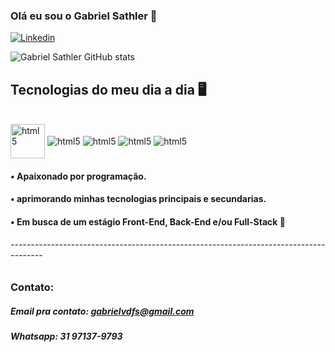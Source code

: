 ### Olá eu sou o Gabriel Sathler 👋

[![Linkedin](https://img.shields.io/badge/LinkedIn-0077B5?style=for-the-badge&logo=linkedin&logoColor=white)](https://www.linkedin.com/in/gabrieldornelasf/)

![Gabriel Sathler GitHub stats](https://github-readme-stats.vercel.app/api?username=GabrielSathler&show_icons=true&theme=dracula)

## Tecnologias do meu dia a dia 🖥️

<div style="display": inline_block><br/>    
    <img align="center" height="55px" alt="html5" src="https://img.icons8.com/?size=100&id=12239&format=png&color=000000"/>
    <img align="center" alt="html5" src="https://img.icons8.com/?size=100&id=11935&format=png&color=000000"/>    
    <img align="center" alt="html5" src="https://img.icons8.com/?size=100&id=hsPbhkOH4FMe&format=png&color=000000"/>
    <img align="center" alt="html5" src="https://img.icons8.com/?size=100&id=wpZmKzk11AzJ&format=png&color=000000"/>
    <img align="center" alt="html5" src="https://img.icons8.com/?size=100&id=NfbyHexzVEDk&format=png&color=000000"/>
    
</div>

#### • Apaixonado por programação.
#### • aprimorando minhas tecnologias principais e secundarias.
#### • Em busca de um estágio Front-End, Back-End e/ou Full-Stack 🚀
###### --------------------------------------------------------------------------------------
### Contato:
##### Email pra contato: gabrielvdfs@gmail.com
##### Whatsapp: 31 97137-9793
